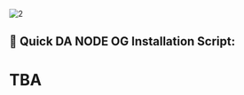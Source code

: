![2](https://github.com/papadritta/og-protocol-services/assets/90826754/259631b2-b6d0-4e3f-8ecc-77a51ac725b6)

## 🚀 Quick DA NODE OG Installation Script:

# TBA

